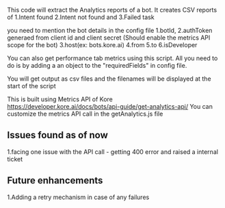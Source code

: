 This code will extract the Analytics reports of a bot.
It creates CSV reports of
1.Intent found
2.Intent not found and 
3.Failed task

you need to mention the bot details in the config file
1.botId,
2.authToken generaed from client id and client secret (Should enable the metrics API scope for the bot)
3.host(ex: bots.kore.ai)
4.from
5.to
6.isDeveloper

You can also get performance tab metrics using this script.
All you need to do is by adding a an object to the "requiredFields" in config file.

You will get output as csv files and the filenames will be displayed at the start of the script

This is built using Metrics API  of Kore
https://developer.kore.ai/docs/bots/api-guide/get-analytics-api/
You can customize the metrics API call in the getAnalytics.js file

Issues found as of now
----------------------------------------
1.facing one issue with the API call - getting 400 error and raised a internal ticket

Future enhancements
----------------------------------------
1.Adding a retry mechanism in case of any failures